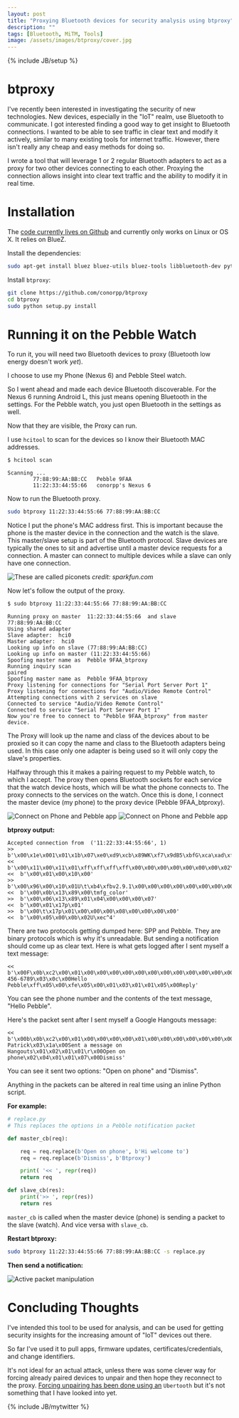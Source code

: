```yaml
---
layout: post
title: "Proxying Bluetooth devices for security analysis using btproxy"
description: ""
tags: [Bluetooth, MiTM, Tools]
image: /assets/images/btproxy/cover.jpg
---
```

{% include JB/setup %}

# btproxy

I've recently been interested in investigating the security of new technologies.  New devices,
especially in the "IoT" realm, use Bluetooth to communicate.  I got interested finding a good
way to get insight to Bluetooth connections.  I wanted to be able to see traffic in clear text
and modify it actively, similar to many existing tools for internet traffic.  However, there
isn't really any cheap and easy methods for doing so.

I wrote a tool that will leverage 1 or 2 regular Bluetooth adapters to act as a proxy for two other
devices connecting to each other.  Proxying the connection allows insight into clear text
traffic and the ability to modify it in real time.

# Installation

The [code currently lives on Github](https://github.com/conorpp/btproxy) and currently only works on Linux or OS X.  It relies on BlueZ.

Install the dependencies:

```bash
sudo apt-get install bluez bluez-utils bluez-tools libbluetooth-dev python-dev
```

Install `btproxy`:

```bash
git clone https://github.com/conorpp/btproxy
cd btproxy
sudo python setup.py install
```

# Running it on the Pebble Watch

To run it, you will need two Bluetooth devices to proxy (Bluetooth low energy doesn't work *yet*). 

I choose to use my Phone (Nexus 6) and Pebble Steel watch.

So I went ahead and made each device Bluetooth discoverable.  For
the Nexus 6 running Android L, this just means opening Bluetooth
in the settings.  For the Pebble watch, you just open Bluetooth
in the settings as well.

Now that they are visible, the Proxy can run.

I use `hcitool` to scan for the devices so I know their Bluetooth MAC addresses.

```bash
$ hcitool scan
```
```text
Scanning ...
        77:88:99:AA:BB:CC   Pebble 9FAA
        11:22:33:44:55:66   conorpp's Nexus 6
```

Now to run the Bluetooth proxy.

```bash
sudo btproxy 11:22:33:44:55:66 77:88:99:AA:BB:CC
```

Notice I put the phone's MAC address first.  This is important because the
phone is the master device in the connection and the watch is the slave.
This master/slave setup is part of the Bluetooth protocol.  Slave devices
are typically the ones to sit and advertise until a master device requests
for a connection.  A master can connect to multiple devices while a slave
can only have one connection.

![](/assets/images/btproxy/master_slave.png "These are called piconets")
*credit: sparkfun.com*

Now let's follow the output of the proxy.

```bash
$ sudo btproxy 11:22:33:44:55:66 77:88:99:AA:BB:CC
```
```
Running proxy on master  11:22:33:44:55:66  and slave  77:88:99:AA:BB:CC
Using shared adapter
Slave adapter:  hci0
Master adapter:  hci0
Looking up info on slave (77:88:99:AA:BB:CC)
Looking up info on master (11:22:33:44:55:66)
Spoofing master name as  Pebble 9FAA_btproxy
Running inquiry scan
paired
Spoofing master name as  Pebble 9FAA_btproxy
Proxy listening for connections for "Serial Port Server Port 1"
Proxy listening for connections for "Audio/Video Remote Control"
Attempting connections with 2 services on slave
Connected to service "Audio/Video Remote Control"
Connected to service "Serial Port Server Port 1"
Now you're free to connect to "Pebble 9FAA_btproxy" from master device.
```

The Proxy will look up the name and class of the devices about to be proxied
so it can copy the name and class to the Bluetooth adapters being used.  In this
case only one adapter is being used so it will only copy the slave's properties.

Halfway through this it makes a pairing request to my Pebble watch, to which I accept.
The proxy then opens Bluetooth sockets for each service that the watch device hosts, which will be
what the phone connects to.  The proxy connects to the services on the watch.  Once this is done,
I connect the master device (my phone) to the proxy device (Pebble 9FAA_btproxy).

![Connect on Phone and Pebble app](/assets/images/btproxy/nexus.png)
![Connect on Phone and Pebble app](/assets/images/btproxy/pebble_connect.jpg)

**btproxy output:**

```
Accepted connection from  ('11:22:33:44:55:66', 1)
>>  b'\x00\x1e\x001\x01\x1b\x07\xe0\xd9\xcb\x89WK\xf7\x9dB5\xbfG\xca\xad\xfe\x01\x01\x00\x00\x00\x02\x04\x00\x01\x00\x00\x00\x00\x01\x00\x11\x00'
<<  b'\x00\x11\x00\x11\x01\xff\xff\xff\xff\x00\x00\x00\x00\x00\x00\x00\x02\x02\x02\x04\x00'
<<  b'\x00\x01\x00\x10\x00'
>>  b'\x00\x96\x00\x10\x01U\t\xb4\xfbv2.9.1\x00\x00\x00\x00\x00\x00\x00\x00\x00\x00\x00\x00\x00\x00\x00\x00\x00\x00\x00\x00\x00\x00\x00\x00\x00\x0054664bd\x00\x00\x06\x01R"T_v1.5.5\x00\x00\x00\x00\x00\x00\x00\x00\x00\x00\x00\x00\x00\x00\x00\x00\x00\x00\x00\x00\x00\x00\x00\x00\x00\x001c16275\x00\x01\x06\x01R\xe2\xf82102V1\x00\x00\x00\x00Q206134E01L3\xaa\x9f\xa6\xe9\x17\x00&e\x8a\x03U\t\xb4\xfben_US\x00\x00\x01XXXXXXX\x00'
<<  b'\x00\x0b\x13\x89\x00\tmfg_color'
>>  b'\x00\x06\x13\x89\x01\x04\x00\x00\x00\x07'
<<  b'\x00\x01\x17p\x01'
>>  b'\x00\t\x17p\x01\x00\x00\x00\x08\x00\x00\x00\x00'
<<  b'\x00\x05\x00\x0b\x02U\xec^4'
```

There are two protocols getting dumped here: SPP and Pebble.  They are binary protocols which is why it's unreadable.
But sending a notification should come up as clear text.  Here is what gets logged after I sent myself a text message:

```
<<  b'\x00F\x0b\xc2\x00\x01\x00\x00\x00\x00\x00\x00\x00\x00\x00\x00\x00\x00K_\xecU\x01\x02\x03\x01\x0e\x00(123) 456-6789\x03\x0c\x00Hello Pebble\xff\x05\x00\xfe\x05\x00\x01\x03\x01\x01\x05\x00Reply'
```

You can see the phone number and the contents of the text message, "Hello Pebble".

Here's the packet sent after I sent myself a Google Hangouts message:

```
<<  b'\x00b\x0b\xc2\x00\x01\x00\x00\x00\x00\x01\x00\x00\x00\x00\x00\x00\x00\xf2_\xecU\x01\x02\x02\x01\r\x00Conor Patrick\x03\x1a\x00Sent a message on Hangouts\x01\x02\x01\x01\r\x00Open on phone\x02\x04\x01\x01\x07\x00Dismiss'
```

You can see it sent two options: "Open on phone" and "Dismiss".

Anything in the packets can be altered in real time using an inline Python script.  

**For example:**

```python
# replace.py
# This replaces the options in a Pebble notification packet

def master_cb(req):

    req = req.replace(b'Open on phone', b'Hi welcome to')
    req = req.replace(b'Dismiss', b'Btproxy')

    print( '<< ', repr(req))
    return req

def slave_cb(res):
    print('>> ', repr(res))
    return res
```

`master_cb` is called when the master device (phone) is sending a packet to the slave (watch).  And vice versa with `slave_cb`.

**Restart btproxy:**

```bash
sudo btproxy 11:22:33:44:55:66 77:88:99:AA:BB:CC -s replace.py
```

**Then send a notification:**

![Active packet manipulation](/assets/images/btproxy/pebble.jpg "Active packet manipulation")


# Concluding Thoughts

I've intended this tool to be used for analysis, and can be used for getting security insights for the increasing amount of 
"IoT" devices out there.  

So far I've used it to pull apps, firmware updates, certificates/credentials, and change identifiers.

It's not ideal for an actual attack, unless there was some clever way for forcing already paired devices to unpair and then
hope they reconnect to the proxy.  [Forcing unpairing has been done using an](https://blog.lacklustre.net/posts/Blackbox_Reversing_an_Electric_Skateboard_Wireless_Protocol/) `Ubertooth` but it's not something that I have 
looked into yet.










{% include JB/mytwitter %}
